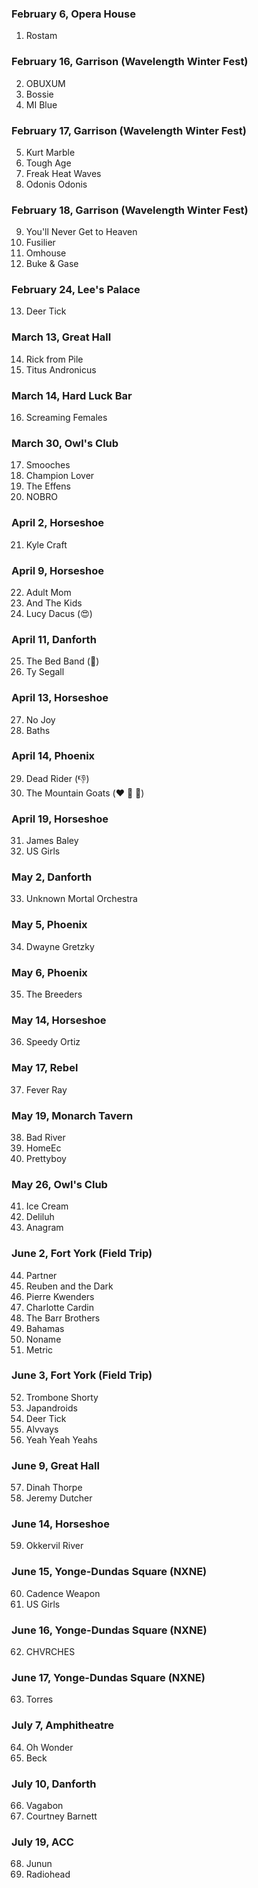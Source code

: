 ### February 6, Opera House
1. Rostam

### February 16, Garrison (Wavelength Winter Fest)
2. OBUXUM
3. Bossie
4. MI Blue

### February 17, Garrison (Wavelength Winter Fest)
5. Kurt Marble
6. Tough Age
7. Freak Heat Waves
8. Odonis Odonis

### February 18, Garrison (Wavelength Winter Fest)
9. You'll Never Get to Heaven
10. Fusilier
11. Omhouse
12. Buke & Gase

### February 24, Lee's Palace
13. Deer Tick

### March 13, Great Hall
14. Rick from Pile
15. Titus Andronicus

### March 14, Hard Luck Bar
16. Screaming Females

### March 30, Owl's Club
17. Smooches
18. Champion Lover
19. The Effens
20. NOBRO

### April 2, Horseshoe
21. Kyle Craft

### April 9, Horseshoe
22. Adult Mom
23. And The Kids
24. Lucy Dacus (😍)

### April 11, Danforth
25. The Bed Band (💩)
26. Ty Segall

### April 13, Horseshoe
27. No Joy
28. Baths

### April 14, Phoenix
29. Dead Rider (👎)
30. The Mountain Goats (❤️ 🐐 🦄)

### April 19, Horseshoe
31. James Baley
32. US Girls

### May 2, Danforth
33. Unknown Mortal Orchestra

### May 5, Phoenix
34. Dwayne Gretzky

### May 6, Phoenix
35. The Breeders

### May 14, Horseshoe
36. Speedy Ortiz

### May 17, Rebel
37. Fever Ray

### May 19, Monarch Tavern
38. Bad River
39. HomeEc
40. Prettyboy

### May 26, Owl's Club
41. Ice Cream
42. Deliluh
43. Anagram

### June 2, Fort York (Field Trip)
44. Partner
45. Reuben and the Dark
46. Pierre Kwenders
47. Charlotte Cardin
48. The Barr Brothers 
49. Bahamas
50. Noname
51. Metric

### June 3, Fort York (Field Trip)
52. Trombone Shorty
53. Japandroids
54. Deer Tick
55. Alvvays
56. Yeah Yeah Yeahs

### June 9, Great Hall
57. Dinah Thorpe
58. Jeremy Dutcher

### June 14, Horseshoe
59. Okkervil River

### June 15, Yonge-Dundas Square (NXNE)
60. Cadence Weapon
61. US Girls

### June 16, Yonge-Dundas Square (NXNE)
62. CHVRCHES

### June 17, Yonge-Dundas Square (NXNE)
63. Torres

### July 7, Amphitheatre
64. Oh Wonder
65. Beck

### July 10, Danforth
66. Vagabon
67. Courtney Barnett

### July 19, ACC
68. Junun
69. Radiohead